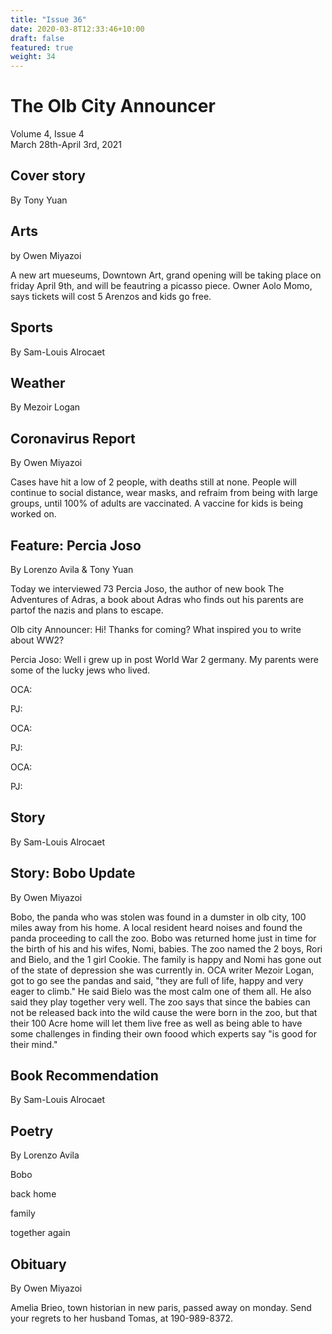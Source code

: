 ```yaml
---
title: "Issue 36"
date: 2020-03-8T12:33:46+10:00
draft: false
featured: true
weight: 34
---
```


# The Olb City Announcer    
Volume 4, Issue 4    
March 28th-April 3rd, 2021    

## Cover story
By Tony Yuan

## Arts
by Owen Miyazoi

A new art mueseums, Downtown Art, grand opening will be taking place on friday April 9th, and will be feautring a picasso piece. Owner Aolo Momo, says tickets will cost 5 Arenzos and kids go free.


## Sports
By Sam-Louis Alrocaet


## Weather
By Mezoir Logan


## Coronavirus Report
By Owen Miyazoi

Cases have hit a low of 2 people, with deaths still at none. People will continue to social distance, wear masks, and refraim from being with large groups, until 100% of adults are vaccinated. A vaccine for kids is being worked on.




## Feature: Percia Joso
By Lorenzo Avila & Tony Yuan

Today we interviewed 73 Percia Joso, the author of new book The Adventures of Adras, a book about Adras who finds out his parents are partof the nazis and plans to escape.

Olb city Announcer: Hi! Thanks for coming? What inspired you to write about WW2?

Percia Joso: Well i grew up in post World War 2 germany. My parents were some of the lucky jews who lived.

OCA:

PJ:

OCA:

PJ:

OCA:

PJ:


## Story
By Sam-Louis Alrocaet


## Story: Bobo Update
By Owen Miyazoi

Bobo, the panda who was stolen was found in a dumster in olb city, 100 miles away from his home. A local resident heard noises and found the panda proceeding to call the zoo. Bobo was returned home just in time for the birth of his and his wifes, Nomi, babies. The zoo named the 2 boys, Rori and Bielo, and the 1 girl Cookie. The family is happy and Nomi has gone out of the state of depression she was currently in. OCA writer Mezoir Logan, got to go see the pandas and said, "they are full of life, happy and very eager to climb." He said Bielo was the most calm one of them all. He also said they play together very well. The zoo says that since the babies can not be released back into the wild cause the were born in the zoo, but that their 100 Acre home will let them live free as well as being able to have some challenges in finding their own foood which experts say "is good for their mind."




## Book Recommendation
By Sam-Louis Alrocaet


## Poetry
By Lorenzo Avila

Bobo

back home

family

together again




## Obituary
By Owen Miyazoi

Amelia Brieo, town historian in new paris, passed away on monday. Send your regrets to her husband Tomas, at 190-989-8372. 


